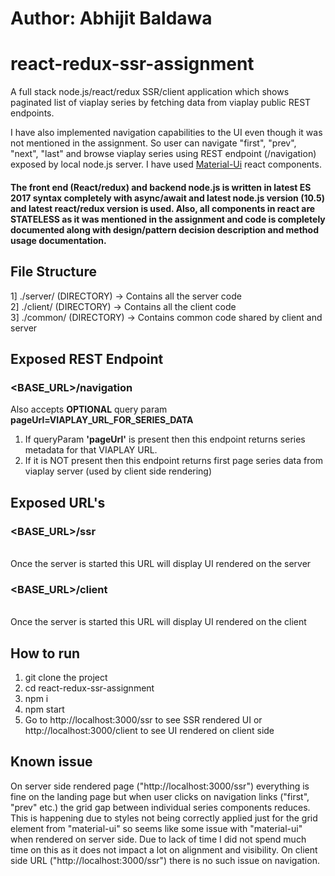 # Author: Abhijit Baldawa

# react-redux-ssr-assignment
A full stack node.js/react/redux SSR/client application which shows paginated list of viaplay series by fetching data from viaplay public REST endpoints. 

I have also implemented navigation capabilities to the UI even though it was not mentioned in the assignment. So user can  navigate "first", "prev", "next", "last" and browse viaplay series using REST endpoint (/navigation) exposed by local node.js server. I have used [Material-Ui](https://material-ui.com/) react components.


#### The front end (React/redux) and backend node.js is written in latest ES 2017 syntax completely with async/await and latest node.js version (10.5) and latest react/redux version is used. Also, all components in react are STATELESS as it was mentioned in the assignment and code is completely documented along with design/pattern decision description and method usage documentation.

## File Structure
1] ./server/ (DIRECTORY) -> Contains all the server code <br/>
2] ./client/ (DIRECTORY) -> Contains all the client code <br/>
3] ./common/ (DIRECTORY) -> Contains common code shared by client and server <br/>

## Exposed REST Endpoint
### <BASE_URL>/navigation
Also accepts **OPTIONAL** query param **pageUrl=VIAPLAY_URL_FOR_SERIES_DATA**
<br/>
1. If queryParam **'pageUrl'** is present then this endpoint returns series metadata for that VIAPLAY URL.
2. If it is NOT present then this endpoint returns first page series data from viaplay server (used by client side rendering)


## Exposed URL's
### <BASE_URL>/ssr
<br/>
Once the server is started this URL will display UI rendered on the server

### <BASE_URL>/client
<br/>
Once the server is started this URL will display UI rendered on the client

## How to run
1. git clone the project
2. cd react-redux-ssr-assignment
3. npm i
4. npm start
5. Go to http://localhost:3000/ssr to see SSR rendered UI or http://localhost:3000/client to see UI rendered on client side

## Known issue
On server side rendered page ("http://localhost:3000/ssr") everything is fine on the landing page but when user clicks on navigation links ("first", "prev" etc.) the grid gap between individual series components reduces. This is happening due to styles not being correctly applied just for the grid element from "material-ui" so seems like some issue with "material-ui" when rendered on server side. Due to lack of time I did not spend much time on this as it does not impact a lot on alignment and visibility. On client side URL ("http://localhost:3000/ssr") there is no such issue on navigation.
